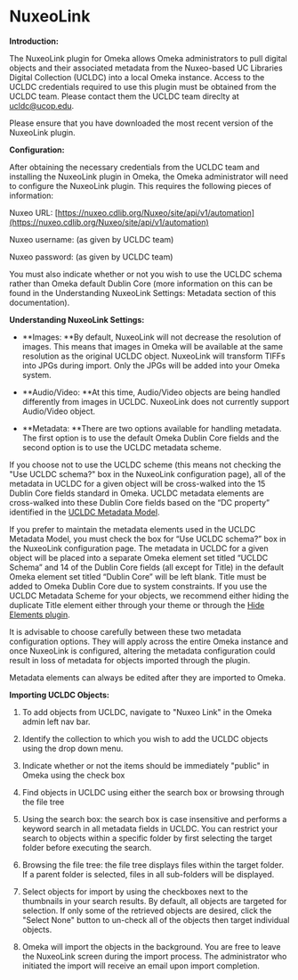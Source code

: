 NuxeoLink
=========

**Introduction:**

The NuxeoLink plugin for Omeka allows Omeka administrators to pull digital objects and their associated metadata from the Nuxeo-based UC Libraries Digital Collection (UCLDC) into a local Omeka instance. Access to the UCLDC credentials required to use this plugin must be obtained from the UCLDC team. Please contact them the UCLDC team direclty at [ucldc@ucop.edu](mailto:ucldc@ucop.edu).

Please ensure that you have downloaded the most recent version of the NuxeoLink plugin.

**Configuration:**

After obtaining the necessary credentials from the UCLDC team and installing the NuxeoLink plugin in Omeka, the Omeka administrator will need to configure the NuxeoLink plugin. This requires the following pieces of information:

Nuxeo URL: [https://nuxeo.cdlib.org/Nuxeo/site/api/v1/automation](https://nuxeo.cdlib.org/Nuxeo/site/api/v1/automation)

Nuxeo username: (as given by UCLDC team)

Nuxeo password: (as given by UCLDC team)

You must also indicate whether or not you wish to use the UCLDC schema rather than Omeka default Dublin Core (more information on this can be found in the Understanding NuxeoLink Settings: Metadata section of this documentation).

**Understanding NuxeoLink Settings:**

* **Images:**By default, NuxeoLink will not decrease the resolution of images. This means that images in Omeka will be available at the same resolution as the original UCLDC object.NuxeoLink will transform TIFFs into JPGs during import. Only the JPGs will be added into your Omeka system.

* **Audio/Video:**At this time, Audio/Video objects are being handled differently from images in UCLDC. NuxeoLink does not currently support Audio/Video object.

* **Metadata:**There are two options available for handling metadata. The first option is to use the default Omeka Dublin Core fields and the second option is to use the UCLDC metadata scheme.If you choose not to use the UCLDC scheme (this means not checking the "Use UCLDC schema?" box in the NuxeoLink configuration page), all of the metadata in UCLDC for a given object will be cross-walked into the 15 Dublin Core fields standard in Omeka. UCLDC metadata elements are cross-walked into these Dublin Core fields based on the “DC property” identified in the [UCLDC Metadata Model](https://wiki.library.ucsf.edu/display/UCLDC/Metadata+scheme).If you prefer to maintain the metadata elements used in the UCLDC Metadata Model, you must check the box for “Use UCLDC schema?” box in the NuxeoLink configuration page. The metadata in UCLDC for a given object will be placed into a separate Omeka element set titled “UCLDC Schema” and 14 of the Dublin Core fields (all except for Title) in the default Omeka element set titled “Dublin Core” will be left blank. Title must be added to Omeka Dublin Core due to system constraints. If you use the UCLDC Metadata Scheme for your objects, we recommend either hiding the duplicate Title element either through your theme or through the [Hide Elements plugin](http://omeka.org/add-ons/plugins/hide-elements/).It is advisable to choose carefully between these two metadata configuration options. They will apply across the entire Omeka instance and once NuxeoLink is configured, altering the metadata configuration could result in loss of metadata for objects imported through the plugin.Metadata elements can always be edited after they are imported to Omeka.

**Importing UCLDC Objects:**

1. To add objects from UCLDC, navigate to "Nuxeo Link" in the Omeka admin left nav bar. 

2. Identify the collection to which you wish to add the UCLDC objects using the drop down menu.

3. Indicate whether or not the items should be immediately "public" in Omeka using the check box

4. Find objects in UCLDC using either the search box or browsing through the file tree

 1. Using the search box: the search box is case insensitive and performs a keyword search in all metadata fields in UCLDC. You can restrict your search to objects within a specific folder by first selecting the target folder before executing the search.

 2. Browsing the file tree: the file tree displays files within the target folder. If a parent folder is selected, files in all sub-folders will be displayed.

5. Select objects for import by using the checkboxes next to the thumbnails in your search results. By default, all objects are targeted for selection. If only some of the retrieved objects are desired, click the "Select None" button to un-check all of the objects then target individual objects.

6. Omeka will import the objects in the background. You are free to leave the NuxeoLink screen during the import process. The administrator who initiated the import will receive an email upon import completion.


